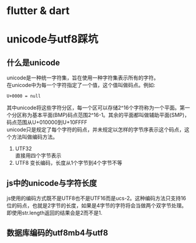 # flutter & dart
# unicode与utf8踩坑
## 什么是unicode
unicode是一种统一字符集，旨在使用一种字符集表示所有的字符。  
在unicode中为每一个字符指定了一个值，这个值叫做码点。例如:
```
U+0000 = null
```
其中unicode将这些字符分区，每一个区可以存储2^16个字符称为一个平面。第一个分区称为基本平面(BMP)码点范围2^16-1。其余的平面都叫做辅助平面(SMP)，码点范围从U+010000到U+10FFFF  
unicode只是规定了每个字符的码点，并未规定以怎样的字节序表示这个码点，这个方法叫做编码方法。  
1. UTF32  
直接用四个字节表示
2. UTF8
变长编码，长度从1个字节到4个字节不等
## js中的unicode与字符长度
js使用的编码方式既不是UTF8也不是UTF16而是ucs-2。这种编码方法只支持16位的码点，也就是2字节的长度，如果是4字节的字符将会当做两个双字节处理。即使用str.length返回的结果会是2而不是1.
## 数据库编码的utf8mb4与utf8